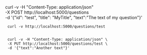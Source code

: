 
curl -v -H "Content-Type: application/json" \
	 -X POST http://localhost:5000/questions \
	 -d '{"id": "test", "title": "MyTitle", "text":"The text of my question"}'


	 curl -v http://localhost:5000/questions/test


	 curl -v -H "Content-Type: application/json" \
	 -X PUT http://localhost:5000/questions/test \
	 -d '{"text":"Another text"}'
	 

